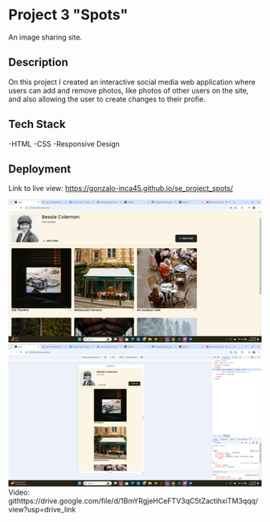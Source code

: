 # Project 3 "Spots"

An image sharing site.

## Description

On this project I created an interactive social media web application where users can add and remove photos, like photos of other users on the site, and also allowing the user to create changes to their profie.

## Tech Stack

-HTML
-CSS
-Responsive Design

## Deployment

Link to live view: https://gonzalo-inca45.github.io/se_project_spots/

<img src="./images/Desktop.view.png" width="720">
<img src="./images/mobile.view.png" width= "720"

Video: githttps://drive.google.com/file/d/1BmYRgjeHCeFTV3qC5tZactihxiTM3qqq/view?usp=drive_link
